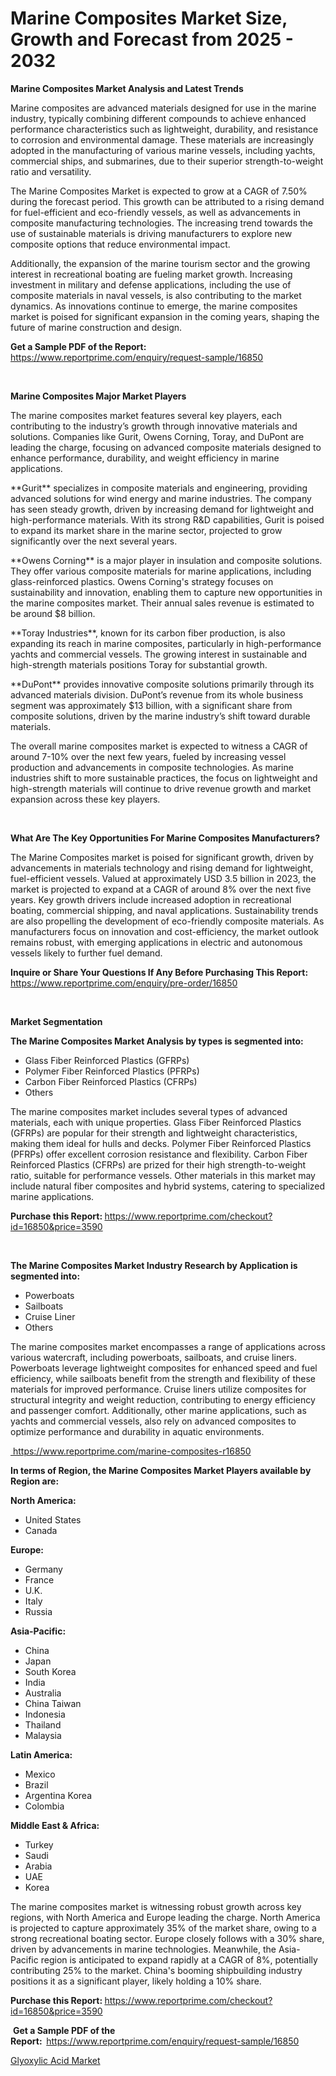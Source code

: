 <p><h1>Marine Composites Market Size, Growth and Forecast from 2025 - 2032</h1></p><p><strong>Marine Composites Market Analysis and Latest Trends</strong></p>
<p><p>Marine composites are advanced materials designed for use in the marine industry, typically combining different compounds to achieve enhanced performance characteristics such as lightweight, durability, and resistance to corrosion and environmental damage. These materials are increasingly adopted in the manufacturing of various marine vessels, including yachts, commercial ships, and submarines, due to their superior strength-to-weight ratio and versatility.</p><p>The Marine Composites Market is expected to grow at a CAGR of 7.50% during the forecast period. This growth can be attributed to a rising demand for fuel-efficient and eco-friendly vessels, as well as advancements in composite manufacturing technologies. The increasing trend towards the use of sustainable materials is driving manufacturers to explore new composite options that reduce environmental impact.</p><p>Additionally, the expansion of the marine tourism sector and the growing interest in recreational boating are fueling market growth. Increasing investment in military and defense applications, including the use of composite materials in naval vessels, is also contributing to the market dynamics. As innovations continue to emerge, the marine composites market is poised for significant expansion in the coming years, shaping the future of marine construction and design.</p></p>
<p><strong>Get a Sample PDF of the Report:&nbsp;</strong> <a href="https://www.reportprime.com/enquiry/request-sample/16850?utm_campaign=2716&utm_medium=2&utm_source=Github&utm_content=ia&utm_term=18032025&utm_id=marine-composites">https://www.reportprime.com/enquiry/request-sample/16850</a></p>
<p>&nbsp;</p>
<p><strong>Marine Composites Major Market Players</strong></p>
<p><p>The marine composites market features several key players, each contributing to the industry’s growth through innovative materials and solutions. Companies like Gurit, Owens Corning, Toray, and DuPont are leading the charge, focusing on advanced composite materials designed to enhance performance, durability, and weight efficiency in marine applications.</p><p>**Gurit** specializes in composite materials and engineering, providing advanced solutions for wind energy and marine industries. The company has seen steady growth, driven by increasing demand for lightweight and high-performance materials. With its strong R&D capabilities, Gurit is poised to expand its market share in the marine sector, projected to grow significantly over the next several years.</p><p>**Owens Corning** is a major player in insulation and composite solutions. They offer various composite materials for marine applications, including glass-reinforced plastics. Owens Corning's strategy focuses on sustainability and innovation, enabling them to capture new opportunities in the marine composites market. Their annual sales revenue is estimated to be around $8 billion.</p><p>**Toray Industries**, known for its carbon fiber production, is also expanding its reach in marine composites, particularly in high-performance yachts and commercial vessels. The growing interest in sustainable and high-strength materials positions Toray for substantial growth. </p><p>**DuPont** provides innovative composite solutions primarily through its advanced materials division. DuPont’s revenue from its whole business segment was approximately $13 billion, with a significant share from composite solutions, driven by the marine industry’s shift toward durable materials.</p><p>The overall marine composites market is expected to witness a CAGR of around 7-10% over the next few years, fueled by increasing vessel production and advancements in composite technologies. As marine industries shift to more sustainable practices, the focus on lightweight and high-strength materials will continue to drive revenue growth and market expansion across these key players.</p></p>
<p>&nbsp;</p>
<p><strong>What Are The Key Opportunities For Marine Composites Manufacturers?</strong></p>
<p><p>The Marine Composites market is poised for significant growth, driven by advancements in materials technology and rising demand for lightweight, fuel-efficient vessels. Valued at approximately USD 3.5 billion in 2023, the market is projected to expand at a CAGR of around 8% over the next five years. Key growth drivers include increased adoption in recreational boating, commercial shipping, and naval applications. Sustainability trends are also propelling the development of eco-friendly composite materials. As manufacturers focus on innovation and cost-efficiency, the market outlook remains robust, with emerging applications in electric and autonomous vessels likely to further fuel demand.</p></p>
<p><strong>Inquire or Share Your Questions If Any Before Purchasing This Report:</strong> <a href="https://www.reportprime.com/enquiry/pre-order/16850?utm_campaign=2716&utm_medium=2&utm_source=Github&utm_content=ia&utm_term=18032025&utm_id=marine-composites">https://www.reportprime.com/enquiry/pre-order/16850</a></p>
<p>&nbsp;</p>
<p><strong>Market Segmentation</strong></p>
<p><strong>The Marine Composites Market Analysis by types is segmented into:</strong></p>
<p><ul><li>Glass Fiber Reinforced Plastics (GFRPs)</li><li>Polymer Fiber Reinforced Plastics (PFRPs)</li><li>Carbon Fiber Reinforced Plastics (CFRPs)</li><li>Others</li></ul></p>
<p><p>The marine composites market includes several types of advanced materials, each with unique properties. Glass Fiber Reinforced Plastics (GFRPs) are popular for their strength and lightweight characteristics, making them ideal for hulls and decks. Polymer Fiber Reinforced Plastics (PFRPs) offer excellent corrosion resistance and flexibility. Carbon Fiber Reinforced Plastics (CFRPs) are prized for their high strength-to-weight ratio, suitable for performance vessels. Other materials in this market may include natural fiber composites and hybrid systems, catering to specialized marine applications.</p></p>
<p><strong>Purchase this Report:&nbsp;</strong><a href="https://www.reportprime.com/checkout?id=16850&price=3590&utm_campaign=2716&utm_medium=2&utm_source=Github&utm_content=ia&utm_term=18032025&utm_id=marine-composites">https://www.reportprime.com/checkout?id=16850&price=3590</a></p>
<p>&nbsp;</p>
<p><strong>The Marine Composites Market Industry Research by Application is segmented into:</strong></p>
<p><ul><li>Powerboats</li><li>Sailboats</li><li>Cruise Liner</li><li>Others</li></ul></p>
<p><p>The marine composites market encompasses a range of applications across various watercraft, including powerboats, sailboats, and cruise liners. Powerboats leverage lightweight composites for enhanced speed and fuel efficiency, while sailboats benefit from the strength and flexibility of these materials for improved performance. Cruise liners utilize composites for structural integrity and weight reduction, contributing to energy efficiency and passenger comfort. Additionally, other marine applications, such as yachts and commercial vessels, also rely on advanced composites to optimize performance and durability in aquatic environments.</p></p>
<p><a href="https://www.reportprime.com/marine-composites-r16850?utm_campaign=2716&utm_medium=2&utm_source=Github&utm_content=ia&utm_term=18032025&utm_id=marine-composites">&nbsp;https://www.reportprime.com/marine-composites-r16850</a></p>
<p><strong>In terms of Region, the Marine Composites Market Players available by Region are:</strong></p>
<p>
    <p> <strong> North America: </strong>
        <ul>
            <li>United States</li>
            <li>Canada</li>
        </ul>
        </p> 
    <p> <strong> Europe: </strong>
        <ul>
            <li>Germany</li>
            <li>France</li>
            <li>U.K.</li>
            <li>Italy</li>
            <li>Russia</li>
        </ul>
        </p> 
    <p> <strong> Asia-Pacific: </strong>
        <ul>
            <li>China</li>
            <li>Japan</li>
            <li>South Korea</li>
            <li>India</li>
            <li>Australia</li>
            <li>China Taiwan</li>
            <li>Indonesia</li>
            <li>Thailand</li>
            <li>Malaysia</li>
        </ul>
        </p> 
    <p> <strong> Latin America: </strong>
        <ul>
            <li>Mexico</li>
            <li>Brazil</li>
            <li>Argentina Korea</li>
            <li>Colombia</li>
        </ul>
        </p> 
    <p> <strong> Middle East & Africa: </strong>
        <ul>
            <li>Turkey</li>
            <li>Saudi</li>
            <li>Arabia</li>
            <li>UAE</li>
            <li>Korea</li>
        </ul>
    </p>
    </p>
<p><p>The marine composites market is witnessing robust growth across key regions, with North America and Europe leading the charge. North America is projected to capture approximately 35% of the market share, owing to a strong recreational boating sector. Europe closely follows with a 30% share, driven by advancements in marine technologies. Meanwhile, the Asia-Pacific region is anticipated to expand rapidly at a CAGR of 8%, potentially contributing 25% to the market. China's booming shipbuilding industry positions it as a significant player, likely holding a 10% share.</p></p>
<p><strong>Purchase this Report: </strong><a href="https://www.reportprime.com/checkout?id=16850&price=3590&utm_campaign=2716&utm_medium=2&utm_source=Github&utm_content=ia&utm_term=18032025&utm_id=marine-composites">https://www.reportprime.com/checkout?id=16850&price=3590</a></p>
<p>&nbsp;<strong>Get a Sample PDF of the Report:&nbsp;&nbsp;</strong><a href="https://www.reportprime.com/enquiry/request-sample/16850?utm_campaign=2716&utm_medium=2&utm_source=Github&utm_content=ia&utm_term=18032025&utm_id=marine-composites">https://www.reportprime.com/enquiry/request-sample/16850</a></p>
<p><strong></strong></p>
<p><p><a href="https://github.com/stephaniwo144/Market-Research-Report-List-1/blob/main/glyoxylic-acid-market.md?utm_campaign=2716&utm_medium=2&utm_source=Github&utm_content=ia&utm_term=18032025&utm_id=marine-composites">Glyoxylic Acid Market</a></p></p>
